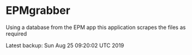 # EPMgrabber
Using a database from the EPM app this application scrapes the files as required


Latest backup: Sun Aug 25 09:20:02 UTC 2019
